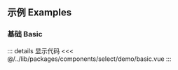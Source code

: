 ## 示例 Examples

### 基础 Basic

<Basic/>

::: details 显示代码
<<< @/../lib/packages/components/select/demo/basic.vue
:::

<script setup>
import Basic from '@/select/demo/basic.vue'
</script>
